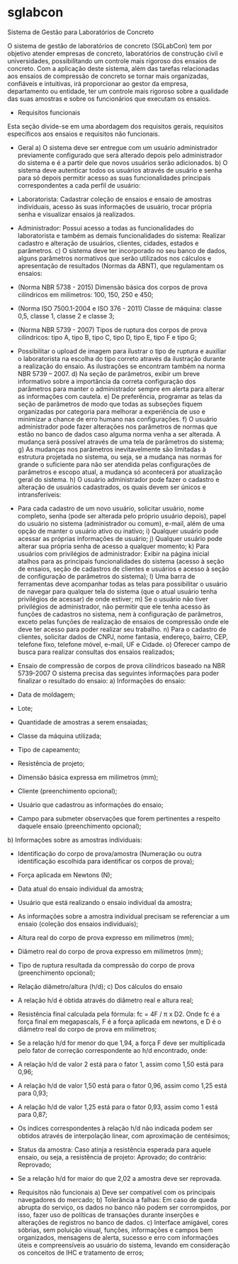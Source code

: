 # sglabcon
Sistema de Gestão para Laboratórios de Concreto

O sistema de gestão de laboratórios de concreto (SGLabCon) tem por
objetivo atender empresas de concreto, laboratórios de construção civil e
universidades, possibilitando um controle mais rigoroso dos ensaios de concreto.
Com a aplicação deste sistema, além das tarefas relacionadas aos ensaios de
compressão de concreto se tornar mais organizadas, confiáveis e intuitivas, irá
proporcionar ao gestor da empresa, departamento ou entidade, ter um controle mais
rigoroso sobre a qualidade das suas amostras e sobre os funcionários que executam
os ensaios.

- Requisitos funcionais

Esta seção divide-se em uma abordagem dos requisitos gerais, requisitos
específicos aos ensaios e requisitos não funcionais.
- Geral
a) O sistema deve ser entregue com um usuário administrador previamente
configurado que será alterado depois pelo administrador do sistema e é a
partir dele que novos usuários serão adicionados.
b) O sistema deve autenticar todos os usuários através de usuário e senha
para só depois permitir acesso as suas funcionalidades principais
correspondentes a cada perfil de usuário:
- Laboratorista: Cadastrar coleção de ensaios e ensaio de amostras
individuais, acesso às suas informações de usuário, trocar própria senha e
visualizar ensaios já realizados.
- Administrador: Possui acesso a todas as funcionalidades do
laboratorista e também as demais funcionalidades do sistema: Realizar
cadastro e alteração de usuários, clientes, cidades, estados e parâmetros.
c) O sistema deve ter incorporado no seu banco de dados, alguns
parâmetros normativos que serão utilizados nos cálculos e apresentação
de resultados (Normas da ABNT), que regulamentam os ensaios:
- (Norma NBR 5738 - 2015) Dimensão básica dos corpos de prova
cilíndricos em milímetros: 100, 150, 250 e 450;
- (Norma ISO 7500.1-2004 e ISO 376 - 2011) Classe de máquina:
classe 0,5, classe 1, classe 2 e classe 3;
- (Norma NBR 5739 - 2007) Tipos de ruptura dos corpos de prova
cilíndricos: tipo A, tipo B, tipo C, tipo D, tipo E, tipo F e tipo G;
- Possibilitar o upload de imagem para ilustrar o tipo de ruptura e
auxiliar o laboratorista na escolha do tipo correto através da ilustração
durante a realização do ensaio. As ilustrações se encontram também na
norma NBR 5739 – 2007.
d) Na seção de parâmetros, exibir um breve informativo sobre a importância
da correta configuração dos parâmetros para manter o administrador
sempre em alerta para alterar as informações com cautela.
e) De preferência, programar as telas da seção de parâmetros de modo que
todas as subseções fiquem organizadas por categoria para melhorar a
experiência de uso e minimizar a chance de erro humano nas
configurações.
f) O usuário administrador pode fazer alterações nos parâmetros de normas
que estão no banco de dados caso alguma norma venha a ser alterada. A
mudança será possível através de uma tela de parâmetros do sistema;
g) As mudanças nos parâmetros inevitavelmente são limitadas à estrutura
projetada no sistema, ou seja, se a mudança nas normas for grande o
suficiente para não ser atendida pelas configurações de parâmetros e
escopo atual, a mudança só acontecerá por atualização geral do sistema.
h) O usuário administrador pode fazer o cadastro e alteração de usuários
cadastrados, os quais devem ser únicos e intransferíveis:
- Para cada cadastro de um novo usuário, solicitar usuário, nome
completo, senha (pode ser alterada pelo próprio usuário depois), papel
do usuário no sistema (administrador ou comum), e-mail, além de uma
opção de manter o usuário ativo ou inativo;
i) Qualquer usuário pode acessar as próprias informações de usuário;
j) Qualquer usuário pode alterar sua própria senha de acesso a qualquer
momento;
k) Para usuários com privilégios de administrador: Exibir na página inicial
atalhos para as principais funcionalidades do sistema (acesso à seção de
ensaios, seção de cadastros de clientes e usuários e acesso à seção de
configuração de parâmetros do sistema);
l) Uma barra de ferramentas deve acompanhar todas as telas para
possibilitar o usuário de navegar para qualquer tela do sistema (que o
atual usuário tenha privilégios de acessar) de onde estiver;
m) Se o usuário não tiver privilégios de administrador, não permitir que ele
tenha acesso às funções de cadastros no sistema, nem à configuração de
parâmetros, exceto pelas funções de realização de ensaios de
compressão onde ele deve ter acesso para poder realizar seu trabalho.
n) Para o cadastro de clientes, solicitar dados de CNPJ, nome fantasia,
endereço, bairro, CEP, telefone fixo, telefone móvel, e-mail, UF e Cidade.
o) Oferecer campo de busca para realizar consultas dos ensaios realizados;

- Ensaio de compressão de corpos de prova cilíndricos baseado na NBR 5739-2007
O sistema precisa das seguintes informações para poder finalizar o resultado
do ensaio:
a) Informações do ensaio:
- Data de moldagem;
- Lote;
- Quantidade de amostras a serem ensaiadas;
- Classe da máquina utilizada;
- Tipo de capeamento;
- Resistência de projeto;
- Dimensão básica expressa em milímetros (mm);
- Cliente (preenchimento opcional);
- Usuário que cadastrou as informações do ensaio;
- Campo para submeter observações que forem pertinentes a respeito
daquele ensaio (preenchimento opcional);

b) Informações sobre as amostras individuais:
- Identificação do corpo de prova/amostra (Numeração ou outra
identificação escolhida para identificar os corpos de prova);
- Força aplicada em Newtons (N);
- Data atual do ensaio individual da amostra;
- Usuário que está realizando o ensaio individual da amostra;
- As informações sobre a amostra individual precisam se referenciar a um
ensaio (coleção dos ensaios individuais);
- Altura real do corpo de prova expresso em milímetros (mm);
- Diâmetro real do corpo de prova expresso em milímetros (mm);
- Tipo de ruptura resultada da compressão do corpo de prova
(preenchimento opcional);
- Relação diâmetro/altura (h/d);
c) Dos cálculos do ensaio
- A relação h/d é obtida através do diâmetro real e altura real;
- Resistência final calculada pela fórmula: fc = 4F / π x D2. Onde fc é a
força final em megapascals, F é a força aplicada em newtons, e D é o
diâmetro real do corpo de prova em milímetros;
- Se a relação h/d for menor do que 1,94, a força F deve ser multiplicada
pelo fator de correção correspondente ao h/d encontrado, onde:
- A relação h/d de valor 2 está para o fator 1, assim como 1,50 está
para 0,96;
- A relação h/d de valor 1,50 está para o fator 0,96, assim como 1,25
está para 0,93;
- A relação h/d de valor 1,25 está para o fator 0,93, assim como 1 está
para 0,87;
- Os índices correspondentes à relação h/d não indicada podem ser
obtidos através de interpolação linear, com aproximação de centésimos;
- Status da amostra: Caso atinja a resistência esperada para aquele
ensaio, ou seja, a resistência de projeto: Aprovado; do contrário:
Reprovado;
- Se a relação h/d for maior do que 2,02 a amostra deve ser reprovada.

- Requisitos não funcionais
a) Deve ser compatível com os principais navegadores do mercado;
b) Tolerância a falhas: Em caso de queda abrupta do serviço, os dados no
banco não podem ser corrompidos, por isso, fazer uso de políticas de
transações durante inserções e alterações de registros no banco de dados.
c) Interface amigável, cores sóbrias, sem poluição visual, funções, informações
e campos bem organizados, mensagens de alerta, sucesso e erro com
informações úteis e compreensíveis ao usuário do sistema, levando em
consideração os conceitos de IHC e tratamento de erros;
